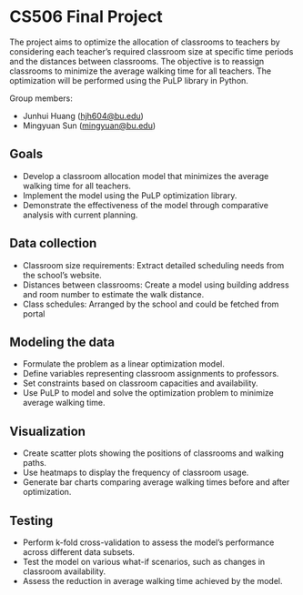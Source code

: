 # CS506 Final Project

The project aims to optimize the allocation of classrooms to teachers by considering each teacher’s required classroom size at specific time periods and the distances between classrooms. The objective is to reassign classrooms to minimize the average walking time for all teachers. The optimization will be performed using the PuLP library in Python.

Group members:
- Junhui Huang (hjh604@bu.edu)
- Mingyuan Sun (mingyuan@bu.edu)



## Goals
- Develop a classroom allocation model that minimizes the average walking time for all teachers.
- Implement the model using the PuLP optimization library.
- Demonstrate the effectiveness of the model through comparative analysis with current planning.



## Data collection

- Classroom size requirements: Extract detailed scheduling needs from the school’s website.
- Distances between classrooms: Create a model using building address and room number to estimate the walk distance.
- Class schedules: Arranged by the school and could be fetched from portal



## Modeling the data

- Formulate the problem as a linear optimization model.
- Define variables representing classroom assignments to professors.
- Set constraints based on classroom capacities and availability.
- Use PuLP to model and solve the optimization problem to minimize average walking time.



## Visualization

- Create scatter plots showing the positions of classrooms and walking paths.
- Use heatmaps to display the frequency of classroom usage.
- Generate bar charts comparing average walking times before and after optimization.



## Testing

- Perform k-fold cross-validation to assess the model’s performance across different data subsets.
- Test the model on various what-if scenarios, such as changes in classroom availability.
- Assess the reduction in average walking time achieved by the model.
